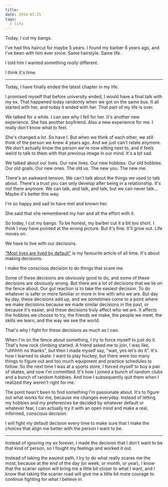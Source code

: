 ```yaml
---
title: 
date: 2016-03-25
tags:
  - life
---
```


Today, I cut my bangs.

I've had this haircut for maybe 5 years. I found my barber 6 years ago, and I've been with him ever since. Same hairstyle. Same life.

I told him I wanted something *really* different. 

I think it's time.

---

Today, I have finally ended the latest chapter in my life. 

I promised myself that before university ended, I would have a final talk with my ex. That happened today randomly when we got on the same bus. It all started with her, and today it ended with her. That part of my life is over.

We talked for a while. I can see why I fell for her. It's another new experience. She has another boyfriend. Also a new experience for me. I really don't know what to feel. 

She's changed a lot. So have I. But when we think of each other, we still think of the person we knew 4 years ago. And we just can't relate anymore. We don't actually know the person we're now sitting next to, and it feels weird to talk to them with that previous image in our mind. It's a bit sad. 

We talked about our lives. Our new lives. Our new hobbies. Our old hobbies. Our old goals. Our new ones. The old us. The new you. The new me. 

There's an awkward tension. We can't talk about the things we used to talk about. There's a trust you can only develop after being in a relationship. It's not there anymore. We can talk, and talk, and talk, but we can never talk... Maybe it's better this way.

I'm so happy and sad to have met and known her. 

She said that she remembered my hair and all the effort with it.

So today, I cut my bangs. To be honest, my barber cut it a bit too short. I think I may have pointed at the wrong picture. But it's fine. It'll grow out. Life moves on. 

We have to live with our decisions.

["Most lives are lived by default"](
http://www.raptitude.com/2012/07/most-lives-are-lived-by-default/) is my favourite article of all time. It's about making decisions.

I make the conscious decision to do things that scare me. 

Some of these decisions are obviously good to do, and some of these decisions are obviously wrong. But there are a lot of decisions that we lie on the fence about. Our gut reaction is to take the easiest decision. To do whatever is safer or more familiar or more in line with who we are. But day by day, these decisions add up, and we sometimes come to a point where we make decisions because we made similar decisions in the past, or because it's easier, and these decisions truly affect who we are. It affects the hobbies we choose to try, the friends we make, the people we meet, the skills we learn, and the way we see the world.

That's why I fight for these decisions as much as I can.

When I'm on the fence about something, I try to force myself to just do it. That's how rock climbing started. A friend asked me to join, I was like, "uhhhhh no thanks", but then I made myself say, "wait, yes let's do it". It's how I learned to skate. I want to play hockey, but there were too many things to figure out and too much equipment and practice schedules to follow. So the next time I was at a sports store, I forced myself to buy a pair of skates, and now I'm committed. It's how I joined a bunch of random clubs and a bunch of random hobbies. And how I subsequently quit them when I realized they weren't right for me.

The point hasn't been to find something I'm passionate about. It's to figure out what works for me, because me changes everyday. Instead of letting my hobbies and my preferences be decided by whatever default or whatever fear, I can actually try it with an open mind and make a real, informed, conscious decision. 

I will fight my default decision every time to make sure that I make the choices that align me better with the person I want to be.  

---

Instead of ignoring my ex forever, I made the decision that I don't want to be that kind of person, so I fought my feelings and worked it out. 

Instead of taking the easiest path, I try to do what really scares me the most, because at the end of the day (or week, or month, or year), I know that the scarier option will bring me a little bit closer to what I want, and I know that taking the scarier road will give me a little bit more courage to continue fighting for what I believe in.
